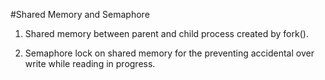 #Shared Memory and Semaphore

1. Shared memory between parent and child process created by fork().

2. Semaphore lock on shared memory for the preventing accidental over write while reading in progress.
